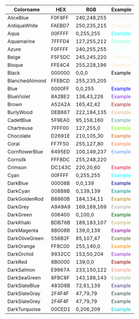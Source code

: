 | Colorname      | HEX    | RGB         | Example                           |
| -------------- | ------ | ----------- | --------------------------------- |
| AliceBlue      | F0F8FF | 240,248,255 | <font color=F0F8FF>Example</font> |
| AntiqueWhite   | FAEBD7 | 250,235,215 | <font color=FAEBD7>Example</font> |
| Aqua           | 00FFFF | 0,255,255   | <font color=00FFFF>Example</font> |
| Aquamarine     | 7FFFD4 | 127,255,212 | <font color=7FFFD4>Example</font> |
| Azure          | F0FFFF | 240,255,255 | <font color=F0FFFF>Example</font> |
| Beige          | F5F5DC | 245,245,220 | <font color=F5F5DC>Example</font> |
| Bisque         | FFE4C4 | 255,228,196 | <font color=FFE4C4>Example</font> |
| Black          | 000000 | 0,0,0       | <font color=000000>Example</font> |
| BlanchedAlmond | FFEBCD | 255,235,205 | <font color=FFEBCD>Example</font> |
| Blue           | 0000FF | 0,0,255     | <font color=0000FF>Example</font> |
| BlueViolet     | 8A2BE2 | 138,43,226  | <font color=8A2BE2>Example</font> |
| Brown          | A52A2A | 165,42,42   | <font color=A52A2A>Example</font> |
| BurlyWood      | DEB887 | 222,184,135 | <font color=DEB887>Example</font> |
| CadetBlue      | 5F9EA0 | 95,158,160  | <font color=5F9EA0>Example</font> |
| Chartreuse     | 7FFF00 | 127,255,0   | <font color=7FFF00>Example</font> |
| Chocolate      | D2691E | 210,105,30  | <font color=D2691E>Example</font> |
| Coral          | FF7F50 | 255,127,80  | <font color=FF7F50>Example</font> |
| CornflowerBlue | 6495ED | 100,149,237 | <font color=6495ED>Example</font> |
| Cornsilk       | FFF8DC | 255,248,220 | <font color=FFF8DC>Example</font> |
| Crimson        | DC143C | 220,20,60   | <font color=DC143C>Example</font> |
| Cyan           | 00FFFF | 0,255,255   | <font color=00FFFF>Example</font> |
| DarkBlue       | 00008B | 0,0,139     | <font color=00008B>Example</font> |
| DarkCyan       | 008B8B | 0,139,139   | <font color=008B8B>Example</font> |
| DarkGoldenRod  | B8860B | 184,134,11  | <font color=B8860B>Example</font> |
| DarkGrey       | A9A9A9 | 169,169,169 | <font color=A9A9A9>Example</font> |
| DarkGreen      | 006400 | 0,100,0     | <font color=006400>Example</font> |
| DarkKhaki      | BDB76B | 189,183,107 | <font color=BDB76B>Example</font> |
| DarkMagenta    | 8B008B | 139,0,139   | <font color=8B008B>Example</font> |
| DarkOliveGreen | 556B2F | 85,107,47   | <font color=556B2F>Example</font> |
| DarkOrange     | FF8C00 | 255,140,0   | <font color=FF8C00>Example</font> |
| DarkOrchid     | 9932CC | 153,50,204  | <font color=9932CC>Example</font> |
| DarkRed        | 8B0000 | 139,0,0     | <font color=8B0000>Example</font> |
| DarkSalmon     | E9967A | 233,150,122 | <font color=E9967A>Example</font> |
| DarkSeaGreen   | 8FBC8F | 143,188,143 | <font color=8FBC8F>Example</font> |
| DarkSlateBlue  | 483D8B | 72,61,139   | <font color=483D8B>Example</font> |
| DarkSlateGray  | 2F4F4F | 47,79,79    | <font color=2F4F4F>Example</font> |
| DarkSlateGrey  | 2F4F4F | 47,79,79    | <font color=2F4F4F>Example</font> |
| DarkTurquoise  | 00CED1 | 0,206,209   | <font color=00CED1>Example</font> |